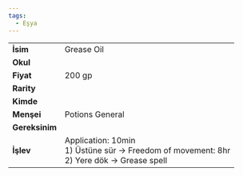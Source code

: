 ```yaml
---
tags:
  - Eşya
---  
```

  
  
  
|  |  |  
|---|---|  
| **İsim** | Grease Oil|  
| **Okul** | |  
| **Fiyat** | 200 gp|  
| **Rarity** | |  
| **Kimde** | |  
| **Menşei** | Potions General|  
| **Gereksinim** | |  
| **İşlev** | Application: 10min<br>1) Üstüne sür -> Freedom of movement: 8hr<br>2) Yere dök -> Grease spell|  
  
  
